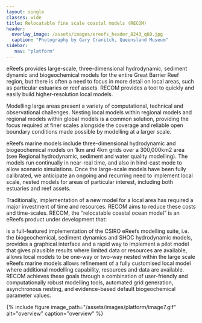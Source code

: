 ```yaml
---
layout: single
classes: wide
title: Relocatable fine scale coastal models (RECOM)
header:
  overlay_image: /assets/images/ereefs_header_8243_q60.jpg
  caption: "Photography by Gary Cranitch, Queensland Museum"
sidebar:
   nav: "platform"
---
```

eReefs provides large-scale, three-dimensional hydrodynamic, sediment dynamic and biogeochemical models for the entire Great Barrier Reef region, but there is often a need to focus in more detail on local areas, such as particular estuaries or reef assets. RECOM provides a tool to quickly and easily build higher-resolution local models.

Modelling large areas present a variety of computational, technical and observational challenges. Nesting local models within regional models and regional models within global models is a common solution, providing the focus required at finer scales alongside the coverage and reliable open boundary conditions made possible by modelling at a larger scale.

eReefs marine models include three-dimensional hydrodynamic and biogeochemical models on 1km and 4km grids over a 300,000km2 area (see Regional hydrodynamic, sediment and water quality modelling). The models run continually in near-real time, and also in hind-cast mode to allow scenario simulations. Once the large-scale models have been fully calibrated, we anticipate an ongoing and recurring need to implement local scale, nested models for areas of particular interest, including both estuaries and reef assets.

Traditionally, implementation of a new model for a local area has required a major investment of time and resources. RECOM aims to reduce these costs and time-scales. RECOM, the “relocatable coastal ocean model” is an eReefs product under development that:

is a full-featured implementation of the CSIRO eReefs modelling suite, i.e. the biogeochemical, sediment dynamics and SHOC hydrodynamic models,
provides a graphical interface and a rapid way to implement a pilot model that gives plausible results where limited data or resources are available,
allows local models to be one-way or two-way nested within the large scale eReefs marine models
allows refinement of a fully customised local model where additional modelling capability, resources and data are available.
RECOM achieves these goals through a combination of user-friendly and computationally robust modelling tools, automated grid generation, asynchronous nesting, and evidence-based default biogeochemical parameter values.

{% include figure image_path="/assets/images/platform/image7.gif" alt="overview" caption="overview" %}